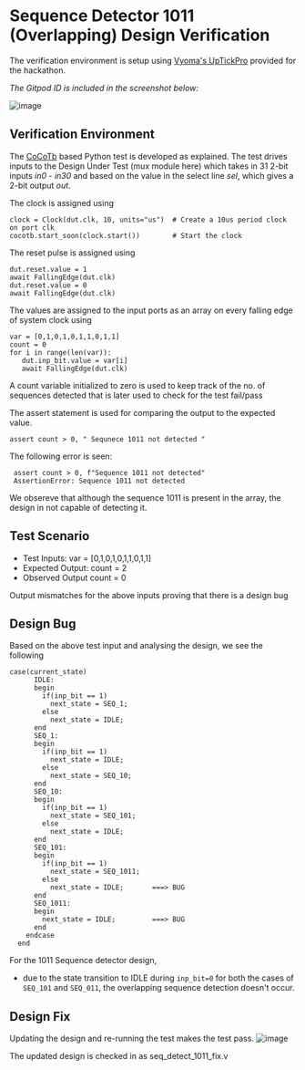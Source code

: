 # Sequence Detector 1011 (Overlapping) Design Verification
The verification environment is setup using [Vyoma's UpTickPro](https://vyomasystems.com) provided for the hackathon.

*The Gitpod ID is included in the screenshot below:*

![image](https://user-images.githubusercontent.com/80892311/180844462-25b5d4f2-f9dd-4d22-87f3-9e35b40f1f56.png)

## Verification Environment

The [CoCoTb](https://www.cocotb.org/) based Python test is developed as explained. The test drives inputs to the Design Under Test (mux module here) which takes in 31  2-bit inputs *in0* - *in30* and based on the value in the select line *sel*, which gives a 2-bit output *out*.

The clock is assigned using
```
clock = Clock(dut.clk, 10, units="us")  # Create a 10us period clock on port clk
cocotb.start_soon(clock.start())        # Start the clock
```

The reset pulse is assigned using
```
dut.reset.value = 1
await FallingEdge(dut.clk)  
dut.reset.value = 0
await FallingEdge(dut.clk)
 ```
 
The values are assigned to the input ports as an array on every falling edge of system clock using 
```
var = [0,1,0,1,0,1,1,0,1,1]
count = 0
for i in range(len(var)):
   dut.inp_bit.value = var[i]
   await FallingEdge(dut.clk)
```
A count variable initialized to zero is used to keep track of the no. of sequences detected that is later used to check for the test fail/pass  

The assert statement is used for comparing the output to the expected value.
```
assert count > 0, " Sequnece 1011 not detected "
```

The following error is seen:
```
 assert count > 0, f"Sequence 1011 not detected"
 AssertionError: Sequence 1011 not detected
```

We obsereve that although the sequence 1011 is present in the array, the design in not capable of detecting it.

## Test Scenario
- Test Inputs: var = [0,1,0,1,0,1,1,0,1,1]
- Expected Output: count = 2
- Observed Output count = 0

Output mismatches for the above inputs proving that there is a design bug

## Design Bug
Based on the above test input and analysing the design, we see the following
```
case(current_state)
      IDLE:
      begin
        if(inp_bit == 1)
          next_state = SEQ_1;
        else
          next_state = IDLE;
      end
      SEQ_1:
      begin
        if(inp_bit == 1)
          next_state = IDLE; 
        else
          next_state = SEQ_10;
      end
      SEQ_10:
      begin
        if(inp_bit == 1)
          next_state = SEQ_101;
        else
          next_state = IDLE;
      end
      SEQ_101:
      begin
        if(inp_bit == 1)
          next_state = SEQ_1011;
        else
          next_state = IDLE;       ===> BUG
      end
      SEQ_1011:
      begin
        next_state = IDLE;         ===> BUG
      end
    endcase
  end
```
For the 1011 Sequence detector design,
- due to the state transition to IDLE during ``inp_bit=0`` for both the cases of ``SEQ_101`` and ``SEQ_011``, the overlapping sequence detection doesn't occur.

## Design Fix
Updating the design and re-running the test makes the test pass.
![image](https://user-images.githubusercontent.com/80892311/181086734-06d14393-601b-4521-a8d6-f88a237625ed.png)

The updated design is checked in as seq_detect_1011_fix.v
